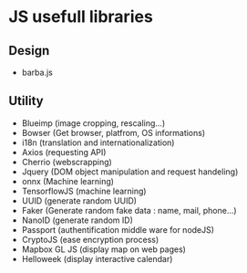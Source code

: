 # JS usefull libraries 

## Design
- barba.js

## Utility
- Blueimp (image cropping, rescaling...)
- Bowser (Get browser, platfrom, OS informations)
- i18n (translation and internationalization)
- Axios (requesting API)
- Cherrio (webscrapping)
- Jquery (DOM object manipulation and request handeling)
- onnx (Machine learning)
- TensorflowJS (machine learning)
- UUID (generate random UUID)
- Faker (Generate random fake data : name, mail, phone...)
- NanoID (generate random ID)
- Passport (authentification middle ware for nodeJS)
- CryptoJS (ease encryption process)
- Mapbox GL JS (display map on web pages)
- Helloweek (display interactive calendar)

